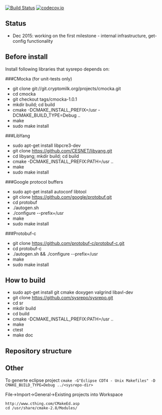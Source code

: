 [![Build Status](https://travis-ci.org/sysrepo/sysrepo.svg)](https://travis-ci.org/sysrepo/sysrepo)
[![codecov.io](https://codecov.io/github/sysrepo/sysrepo/coverage.svg?branch=master)](https://codecov.io/github/sysrepo/sysrepo?branch=master)

## Status
- Dec 2015: working on the first milestone - internal infrastructure, get-config functionality

## Before install
Install following libraries that sysrepo depends on:

###CMocka
(for unit-tests only)
- git clone git://git.cryptomilk.org/projects/cmocka.git
- cd cmocka
- git checkout tags/cmocka-1.0.1
- mkdir build; cd build
- cmake -DCMAKE_INSTALL_PREFIX=/usr -DCMAKE_BUILD_TYPE=Debug ..
- make
- sudo make install

###LibYang
- sudo apt-get install libpcre3-dev
- git clone https://github.com/CESNET/libyang.git
- cd libyang; mkdir build; cd build
- cmake -DCMAKE_INSTALL_PREFIX:PATH=/usr ..
- make
- sudo make install

###Google protocol buffers
- sudo apt-get install autoconf libtool
- git clone https://github.com/google/protobuf.git
- cd protobuf
- ./autogen.sh
- ./configure --prefix=/usr
- make
- sudo make install

###Protobuf-c
- git clone https://github.com/protobuf-c/protobuf-c.git
- cd protobuf-c
- ./autogen.sh && ./configure --prefix=/usr 
- make 
- sudo make install


## How to build
- sudo apt-get install git cmake doxygen valgrind libavl-dev
- git clone https://github.com/sysrepo/sysrepo.git
- cd sr
- mkdir build
- cd build
- cmake -DCMAKE_INSTALL_PREFIX:PATH=/usr ..
- make
- ctest
- make doc


## Repository structure

## Other
To generte eclipse project
```cmake -G"Eclipse CDT4 - Unix Makefiles" -D CMAKE_BUILD_TYPE=Debug ../<sysrepo-dir>```

File->Import->General->Existing projects into Workspace
```
http://www.cthing.com/CMakeEd.asp
cd /usr/share/cmake-2.8/Modules/
```

